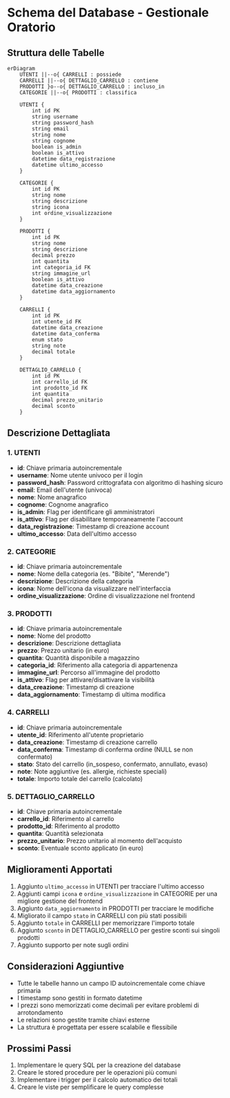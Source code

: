 # Schema del Database - Gestionale Oratorio

## Struttura delle Tabelle

```mermaid
erDiagram
    UTENTI ||--o{ CARRELLI : possiede
    CARRELLI ||--o{ DETTAGLIO_CARRELLO : contiene
    PRODOTTI }o--o{ DETTAGLIO_CARRELLO : incluso_in
    CATEGORIE ||--o{ PRODOTTI : classifica
    
    UTENTI {
        int id PK
        string username
        string password_hash
        string email
        string nome
        string cognome
        boolean is_admin
        boolean is_attivo
        datetime data_registrazione
        datetime ultimo_accesso
    }
    
    CATEGORIE {
        int id PK
        string nome
        string descrizione
        string icona
        int ordine_visualizzazione
    }
    
    PRODOTTI {
        int id PK
        string nome
        string descrizione
        decimal prezzo
        int quantita
        int categoria_id FK
        string immagine_url
        boolean is_attivo
        datetime data_creazione
        datetime data_aggiornamento
    }
    
    CARRELLI {
        int id PK
        int utente_id FK
        datetime data_creazione
        datetime data_conferma
        enum stato
        string note
        decimal totale
    }
    
    DETTAGLIO_CARRELLO {
        int id PK
        int carrello_id FK
        int prodotto_id FK
        int quantita
        decimal prezzo_unitario
        decimal sconto
    }
```

## Descrizione Dettagliata

### 1. UTENTI
- **id**: Chiave primaria autoincrementale
- **username**: Nome utente univoco per il login
- **password_hash**: Password crittografata con algoritmo di hashing sicuro
- **email**: Email dell'utente (univoca)
- **nome**: Nome anagrafico
- **cognome**: Cognome anagrafico
- **is_admin**: Flag per identificare gli amministratori
- **is_attivo**: Flag per disabilitare temporaneamente l'account
- **data_registrazione**: Timestamp di creazione account
- **ultimo_accesso**: Data dell'ultimo accesso

### 2. CATEGORIE
- **id**: Chiave primaria autoincrementale
- **nome**: Nome della categoria (es. "Bibite", "Merende")
- **descrizione**: Descrizione della categoria
- **icona**: Nome dell'icona da visualizzare nell'interfaccia
- **ordine_visualizzazione**: Ordine di visualizzazione nel frontend

### 3. PRODOTTI
- **id**: Chiave primaria autoincrementale
- **nome**: Nome del prodotto
- **descrizione**: Descrizione dettagliata
- **prezzo**: Prezzo unitario (in euro)
- **quantita**: Quantità disponibile a magazzino
- **categoria_id**: Riferimento alla categoria di appartenenza
- **immagine_url**: Percorso all'immagine del prodotto
- **is_attivo**: Flag per attivare/disattivare la visibilità
- **data_creazione**: Timestamp di creazione
- **data_aggiornamento**: Timestamp di ultima modifica

### 4. CARRELLI
- **id**: Chiave primaria autoincrementale
- **utente_id**: Riferimento all'utente proprietario
- **data_creazione**: Timestamp di creazione carrello
- **data_conferma**: Timestamp di conferma ordine (NULL se non confermato)
- **stato**: Stato del carrello (in_sospeso, confermato, annullato, evaso)
- **note**: Note aggiuntive (es. allergie, richieste speciali)
- **totale**: Importo totale del carrello (calcolato)

### 5. DETTAGLIO_CARRELLO
- **id**: Chiave primaria autoincrementale
- **carrello_id**: Riferimento al carrello
- **prodotto_id**: Riferimento al prodotto
- **quantita**: Quantità selezionata
- **prezzo_unitario**: Prezzo unitario al momento dell'acquisto
- **sconto**: Eventuale sconto applicato (in euro)

## Miglioramenti Apportati

1. Aggiunto `ultimo_accesso` in UTENTI per tracciare l'ultimo accesso
2. Aggiunti campi `icona` e `ordine_visualizzazione` in CATEGORIE per una migliore gestione del frontend
3. Aggiunto `data_aggiornamento` in PRODOTTI per tracciare le modifiche
4. Migliorato il campo `stato` in CARRELLI con più stati possibili
5. Aggiunto `totale` in CARRELLI per memorizzare l'importo totale
6. Aggiunto `sconto` in DETTAGLIO_CARRELLO per gestire sconti sui singoli prodotti
7. Aggiunto supporto per note sugli ordini

## Considerazioni Aggiuntive

- Tutte le tabelle hanno un campo ID autoincrementale come chiave primaria
- I timestamp sono gestiti in formato datetime
- I prezzi sono memorizzati come decimali per evitare problemi di arrotondamento
- Le relazioni sono gestite tramite chiavi esterne
- La struttura è progettata per essere scalabile e flessibile

## Prossimi Passi

1. Implementare le query SQL per la creazione del database
2. Creare le stored procedure per le operazioni più comuni
3. Implementare i trigger per il calcolo automatico dei totali
4. Creare le viste per semplificare le query complesse
